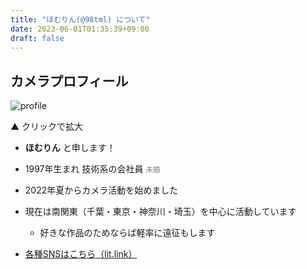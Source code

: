 ```yaml
---
title: "ほむりん(@98tml) について"
date: 2023-06-01T01:35:39+09:00
draft: false
---
```


## カメラプロフィール

![profile](/img/2023/profile_r1_20230601.svg)

▲ クリックで拡大

- __ほむりん__ と申します！ 
- 1997年生まれ 技術系の会社員 <small style="color:gray">未婚</small>
- 2022年夏からカメラ活動を始めました
- 現在は南関東（千葉・東京・神奈川・埼玉）を中心に活動しています
  - 好きな作品のためならば軽率に遠征もします

- [各種SNSはこちら（lit.link）](https://lit.link/98tml)
